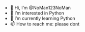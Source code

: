 - 👋 Hi, I’m @NoMan123NoMan
- 👀 I’m interested in Python
- 🌱 I’m currently learning Python
- 📫 How to reach me: please dont

<!---
NoMan123NoMan/NoMan123NoMan is a ✨ special ✨ repository because its `README.md` (this file) appears on your GitHub profile.
You can click the Preview link to take a look at your changes.
--->
